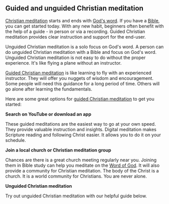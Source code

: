 ## Guided and unguided Christian meditation

[Christian meditation](https://testimon.io/what-is-christian-meditation) starts and ends with [God's word](https://testimon.io/blog/is-jesus-the-word). If you have a [Bible](https://www.bible.com), you can get started today. With any new habit, beginners often benefit with the help of a guide - in person or via a recording. Guided Christian meditation provides clear instruction and support for the end-user.

Unguided Christian meditation is a solo focus on God's word. A person can do unguided Christian meditation with a Bible and focus on God's word. Unguided Christian meditation is not easy to do without the proper experience. It's like flying a plane without an instructor.

[Guided Christian meditation](https://testimon.io/blog/best-apps-guided-meditation) is like learning to fly with an experienced instructor. They will offer you nuggets of wisdom and encouragement. Some people will need this guidance for a long period of time. Others will go alone after learning the fundamentals.

Here are some great options for [guided Christian meditation](https://testimon.io/blog/best-apps-guided-meditation) to get you started:

**Search on YouTube or download an app**

These guided meditations are the easiest way to go at your own speed. They provide valuable instruction and insights. Digital meditation makes Scripture reading and following Christ easier. It allows you to do it on your schedule.

**Join a local church or Christian meditation group**

Chances are there is a great church meeting regularly near you. Joining them in Bible study can help you meditate on the [Word of God](https://testimon.io/blog/is-jesus-the-word). It will also provide a community for Christian meditation. The body of the Christ is a church. It is a world community for Christians. You are never alone.

**Unguided Christian meditation**

Try out unguided Christian meditation with our helpful guide below.
